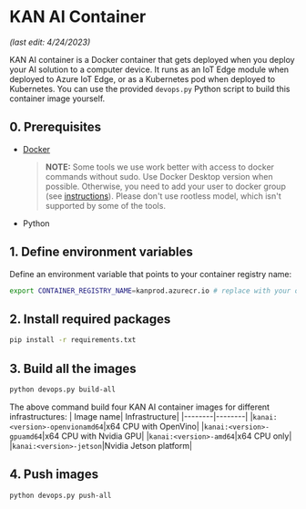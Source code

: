 # KAN AI Container

_(last edit: 4/24/2023)_

KAN AI container is a Docker container that gets deployed when you deploy your AI solution to a computer device. It runs as an IoT Edge module when deployed to Azure IoT Edge, or as a Kubernetes pod when deployed to Kubernetes. You can use the provided ```devops.py``` Python script to build this container image yourself.

## 0. Prerequisites
* [Docker](https://www.docker.com/products/docker-desktop)
  > **NOTE:** Some tools we use work better with access to docker commands without sudo. Use Docker Desktop version when possible. Otherwise, you need to add your user to docker group (see [instructions](https://www.docker.com/products/docker-desktop)). Please don't use rootless model, which isn't supported by some of the tools.
* Python 

## 1. Define environment variables

Define an environment variable that points to your container registry name:
```bash
export CONTAINER_REGISTRY_NAME=kanprod.azurecr.io # replace with your own container registry name
```
## 2. Install required packages
```bash
pip install -r requirements.txt
```
## 3. Build all the images
```bash    
python devops.py build-all
```
The above command build four KAN AI container images for different infrastructures:
| Image name| Infrastructure|
|--------|--------|
|```kanai:<version>-openvionamd64```|x64 CPU with OpenVino|
|```kanai:<version>-gpuamd64```|x64 CPU with Nvidia GPU|
|```kanai:<version>-amd64```|x64 CPU only|
|```kanai:<version>-jetson```|Nvidia Jetson platform|

## 4. Push images
```bash
python devops.py push-all
```

